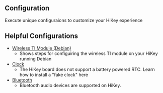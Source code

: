 ## Configuration

Execute unique configuraions to customize your HiKey experience

## Helpful Configurations

- [Wireless TI Module (Debian)](WirelessTIModule.md)
   - Shows steps for configuiring the wireless TI module on your HiKey running Debian
- [Clock](Clock.md)
   - The HiKey board does not support a battery powered RTC. Learn how to install a "fake clock" here
- [Bluetooth](Bluetooth.md)
   - Bluetooth audio devices are supported on HiKey.
